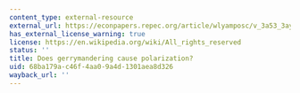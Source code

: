 ```yaml
---
content_type: external-resource
external_url: https://econpapers.repec.org/article/wlyamposc/v_3a53_3ay_3a2009_3ai_3a3_3ap_3a666-680.htm
has_external_license_warning: true
license: https://en.wikipedia.org/wiki/All_rights_reserved
status: ''
title: Does gerrymandering cause polarization?
uid: 68ba179a-c46f-4aa0-9a4d-1301aea8d326
wayback_url: ''
---
```

